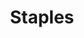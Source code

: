 ---
title: "Staples"
url: /ciudad-autonoma-de-buenos-aires/staples-avenida-federico-lacroze/
shop: Schreibwaren
---